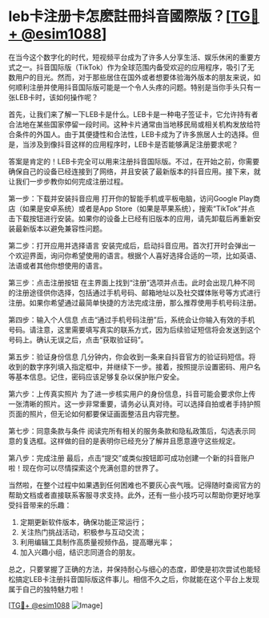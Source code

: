 # leb卡注册卡怎麽註冊抖音國際版？[[TG💪+ @esim1088](https://t.me/s/esim1088)]

在当今这个数字化的时代，短视频平台成为了许多人分享生活、娱乐休闲的重要方式之一。抖音国际版（TikTok）作为全球范围内备受欢迎的应用程序，吸引了无数用户的目光。然而，对于那些居住在国外或者想要体验海外版本的朋友来说，如何顺利注册并使用抖音国际版可能是一个令人头疼的问题。特别是当你手头只有一张LEB卡时，该如何操作呢？

首先，让我们来了解一下LEB卡是什么。LEB卡是一种电子签证卡，它允许持有者合法地在某些国家停留一段时间。这种卡片通常由当地移民局或相关机构发放给符合条件的外国人。由于其便捷性和合法性，LEB卡成为了许多旅居人士的选择。但是，当涉及到像抖音这样的应用程序时，LEB卡是否能够满足注册要求呢？

答案是肯定的！LEB卡完全可以用来注册抖音国际版。不过，在开始之前，你需要确保自己的设备已经连接到了网络，并且安装了最新版本的抖音应用。接下来，就让我们一步步教你如何完成注册过程。

第一步：下载并安装抖音应用
打开你的智能手机或平板电脑，访问Google Play商店（如果是安卓系统）或者是App Store（如果是苹果系统），搜索“TikTok”并点击下载按钮进行安装。如果你的设备上已经有旧版本的应用，请先卸载后再重新安装最新版本以避免兼容性问题。

第二步：打开应用并选择语言
安装完成后，启动抖音应用。首次打开时会弹出一个欢迎界面，询问你希望使用的语言。根据个人喜好选择合适的一项，比如英语、法语或者其他你想使用的语言。

第三步：点击注册按钮
在主界面上找到“注册”选项并点击。此时会出现几种不同的注册途径供你选择，包括通过手机号码、邮箱地址以及社交媒体账号等方式进行注册。如果你希望通过最简单快捷的方法完成注册，那么推荐使用手机号码注册。

第四步：输入个人信息
点击“通过手机号码注册”后，系统会让你输入有效的手机号码。请注意，这里需要填写真实的联系方式，因为后续验证短信将会发送到这个号码上。确认无误之后，点击“获取验证码”。

第五步：验证身份信息
几分钟内，你会收到一条来自抖音官方的验证码短信。将收到的数字序列填入指定框中，并继续下一步。接着，按照提示设置密码、用户名等基本信息。记住，密码应该足够复杂以保护账户安全。

第六步：上传真实照片
为了进一步核实用户的身份信息，抖音可能会要求你上传一张清晰的照片。这一步非常重要，请务必认真对待。可以选择自拍或者手持护照页面的照片，但无论如何都要保证画面整洁且内容完整。

第七步：同意条款与条件
阅读完所有相关的服务条款和隐私政策后，勾选表示同意的复选框。这样做的目的是表明你已经充分了解并且愿意遵守这些规定。

第八步：完成注册
最后，点击“提交”或类似按钮即可成功创建一个新的抖音账户啦！现在你可以尽情探索这个充满创意的世界了。

当然啦，在整个过程中如果遇到任何困难也不要灰心丧气哦。记得随时查阅官方的帮助文档或者直接联系客服寻求支持。此外，还有一些小技巧可以帮助你更好地享受抖音带来的乐趣：

1. 定期更新软件版本，确保功能正常运行；
2. 关注热门挑战活动，积极参与互动交流；
3. 利用编辑工具制作高质量视频作品，提高曝光率；
4. 加入兴趣小组，结识志同道合的朋友。

总之，只要掌握了正确的方法，并保持耐心与细心的态度，即使是初次尝试也能轻松搞定LEB卡注册抖音国际版这件事儿。相信不久之后，你就能在这个平台上发现属于自己的独特魅力啦！

[[TG💪+ @esim1088](https://t.me/s/esim1088) ![Image](https://i.postimg.cc/4NQfJmqS/Snipaste-2025-05-13-00-14-12.png)]